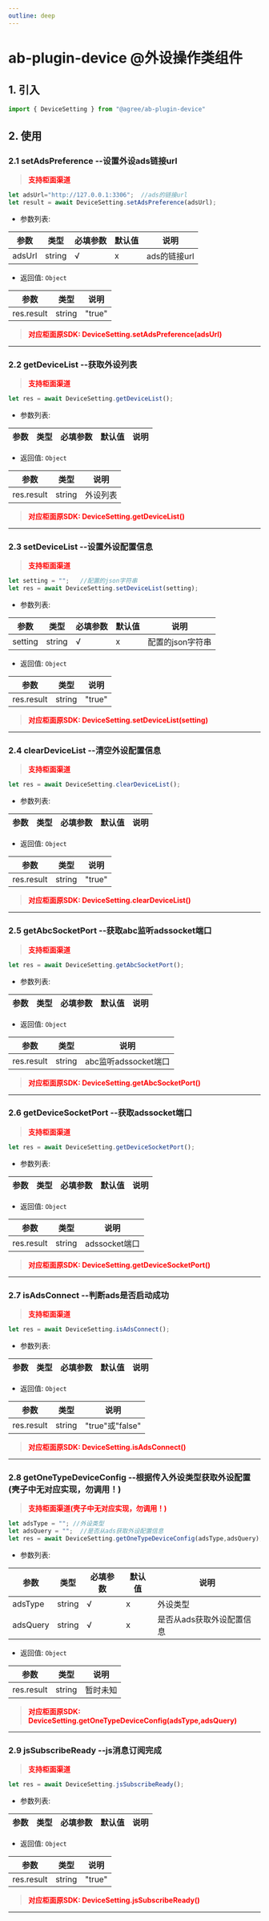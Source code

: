 ```yaml
---
outline: deep
---
```

# ab-plugin-device @外设操作类组件

## 1. 引入

```js
import { DeviceSetting } from "@agree/ab-plugin-device"
```

## 2. 使用
###  2.1 setAdsPreference --设置外设ads链接url

> <font color ='red' style="font-weight:bold">支持柜面渠道</font>

```js
let adsUrl="http://127.0.0.1:3306";  //ads的链接url
let result = await DeviceSetting.setAdsPreference(adsUrl);
```
- 参数列表:

| 参数    | 类型   | 必填参数 |默认值 |说明    |
| ------- | ------ | ---|---|------------------ |
| adsUrl| string | √   | x |ads的链接url    |

- 返回值: `Object`

| 参数    | 类型   | 说明    |
| ------- | ------ |------------------ |
| res.result    | string |  "true"  |

> <font color ='red' style="font-weight:bold">对应柜面原SDK: DeviceSetting.setAdsPreference(adsUrl)</font>

--------------------------------------------------------
###  2.2 getDeviceList --获取外设列表

> <font color ='red' style="font-weight:bold">支持柜面渠道</font>

```js
let res = await DeviceSetting.getDeviceList();
```
- 参数列表:

| 参数    | 类型   | 必填参数 |默认值 |说明    |
| ------- | ------ | ---|---|------------------ |

- 返回值: `Object`

| 参数    | 类型   | 说明    |
| ------- | ------ |------------------ |
| res.result    | string |  外设列表  |

> <font color ='red' style="font-weight:bold">对应柜面原SDK: DeviceSetting.getDeviceList()</font>

-------------------------------------------------------
###  2.3 setDeviceList --设置外设配置信息

> <font color ='red' style="font-weight:bold">支持柜面渠道</font>

```js
let setting = "";   //配置的json字符串
let res = await DeviceSetting.setDeviceList(setting);
```
- 参数列表:

| 参数    | 类型   | 必填参数 |默认值 |说明    |
| ------- | ------ | ---|---|------------------ |
| setting| string | √   | x |配置的json字符串    |

- 返回值: `Object`

| 参数    | 类型   | 说明    |
| ------- | ------ |------------------ |
| res.result    | string |  "true"  |

> <font color ='red' style="font-weight:bold">对应柜面原SDK: DeviceSetting.setDeviceList(setting)</font>

-------------------------------------------------------
###  2.4 clearDeviceList --清空外设配置信息

> <font color ='red' style="font-weight:bold">支持柜面渠道</font>

```js
let res = await DeviceSetting.clearDeviceList();
```
- 参数列表:

| 参数    | 类型   | 必填参数 |默认值 |说明    |
| ------- | ------ | ---|---|------------------ |

- 返回值: `Object`

| 参数    | 类型   | 说明    |
| ------- | ------ |------------------ |
| res.result    | string |  "true"  |

> <font color ='red' style="font-weight:bold">对应柜面原SDK: DeviceSetting.clearDeviceList()</font>

-------------------------------------------------------
###  2.5 getAbcSocketPort --获取abc监听adssocket端口

> <font color ='red' style="font-weight:bold">支持柜面渠道</font>

```js
let res = await DeviceSetting.getAbcSocketPort();
```
- 参数列表:

| 参数    | 类型   | 必填参数 |默认值 |说明    |
| ------- | ------ | ---|---|------------------ |

- 返回值: `Object`

| 参数    | 类型   | 说明    |
| ------- | ------ |------------------ |
| res.result    | string | abc监听adssocket端口  |

> <font color ='red' style="font-weight:bold">对应柜面原SDK: DeviceSetting.getAbcSocketPort()</font>

-------------------------------------------------------
###  2.6 getDeviceSocketPort --获取adssocket端口

> <font color ='red' style="font-weight:bold">支持柜面渠道</font>

```js
let res = await DeviceSetting.getDeviceSocketPort();
```
- 参数列表:

| 参数    | 类型   | 必填参数 |默认值 |说明    |
| ------- | ------ | ---|---|------------------ |

- 返回值: `Object`

| 参数    | 类型   | 说明    |
| ------- | ------ |------------------ |
| res.result    | string | adssocket端口  |

> <font color ='red' style="font-weight:bold">对应柜面原SDK: DeviceSetting.getDeviceSocketPort()</font>

-------------------------------------------------------
###  2.7 isAdsConnect --判断ads是否启动成功

> <font color ='red' style="font-weight:bold">支持柜面渠道</font>

```js
let res = await DeviceSetting.isAdsConnect();
```
- 参数列表:

| 参数    | 类型   | 必填参数 |默认值 |说明    |
| ------- | ------ | ---|---|------------------ |

- 返回值: `Object`

| 参数    | 类型   | 说明    |
| ------- | ------ |------------------ |
| res.result    | string | "true"或"false"  |

> <font color ='red' style="font-weight:bold">对应柜面原SDK: DeviceSetting.isAdsConnect()</font>

-------------------------------------------------------
###  2.8 getOneTypeDeviceConfig --根据传入外设类型获取外设配置(壳子中无对应实现，勿调用！)

> <font color ='red' style="font-weight:bold">支持柜面渠道(壳子中无对应实现，勿调用！)</font>

```js
let adsType = ""; //外设类型
let adsQuery = "";  //是否从ads获取外设配置信息
let res = await DeviceSetting.getOneTypeDeviceConfig(adsType,adsQuery);
```
- 参数列表:

| 参数    | 类型   | 必填参数 |默认值 |说明    |
| ------- | ------ | ---|---|------------------ |
| adsType| string | √   | x |外设类型    |
| adsQuery| string | √   | x |是否从ads获取外设配置信息    |

- 返回值: `Object`

| 参数    | 类型   | 说明    |
| ------- | ------ |------------------ |
| res.result    | string |  暂时未知 |

> <font color ='red' style="font-weight:bold">对应柜面原SDK: DeviceSetting.getOneTypeDeviceConfig(adsType,adsQuery)</font>

-------------------------------------------------------
###  2.9 jsSubscribeReady --js消息订阅完成

> <font color ='red' style="font-weight:bold">支持柜面渠道</font>

```js
let res = await DeviceSetting.jsSubscribeReady();
```
- 参数列表:

| 参数    | 类型   | 必填参数 |默认值 |说明    |
| ------- | ------ | ---|---|------------------ |

- 返回值: `Object`

| 参数    | 类型   | 说明    |
| ------- | ------ |------------------ |
| res.result    | string |  "true" |

> <font color ='red' style="font-weight:bold">对应柜面原SDK: DeviceSetting.jsSubscribeReady()</font>

-------------------------------------------------------